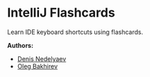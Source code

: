 IntelliJ Flashcards
===================

Learn IDE keyboard shortcuts using flashcards.

**Authors:**

- [Denis Nedelyaev](https://github.com/denvned)
- [Oleg Bakhirev](https://github.com/OlegBakhirev)
